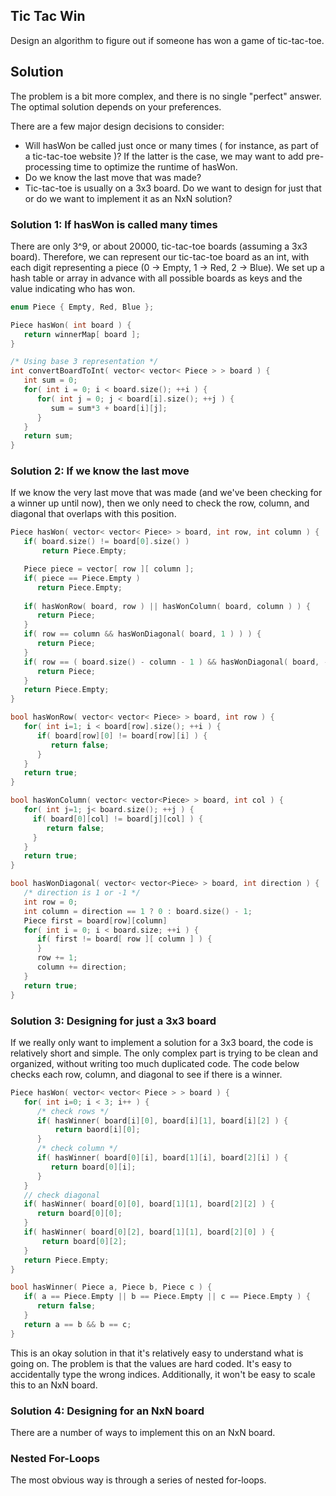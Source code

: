 ## Tic Tac Win
Design an algorithm to figure out if someone has won a game of tic-tac-toe.

## Solution
The problem is a bit more complex, and there is no single "perfect" answer. The optimal
solution depends on your preferences.

There are a few major design decisions to consider:
- Will hasWon be called just once or many times ( for instance, as part of a tic-tac-toe website )?
  If the latter is the case, we may want to add pre-processing time to optimize the runtime of hasWon.
- Do we know the last move that was made?
- Tic-tac-toe is usually on a 3x3 board. Do we want to design for just that or do we want to implement
  it as an NxN solution?

### Solution 1: If hasWon is called many times
There are only 3^9, or about 20000, tic-tac-toe boards (assuming a 3x3 board). Therefore, we can represent
our tic-tac-toe board as an int, with each digit representing a piece (0 -> Empty, 1 -> Red, 2 -> Blue).
We set up a hash table or array in advance with all possible boards as keys and the value indicating who has
won.

```c++
enum Piece { Empty, Red, Blue };

Piece hasWon( int board ) {
   return winnerMap[ board ];
}

/* Using base 3 representation */
int convertBoardToInt( vector< vector< Piece > > board ) {
   int sum = 0;
   for( int i = 0; i < board.size(); ++i ) {
      for( int j = 0; j < board[i].size(); ++j ) {
         sum = sum*3 + board[i][j];
      }
   }
   return sum;
}
```

### Solution 2: If we know the last move
If we know the very last move that was made (and we've been checking for a winner up until now), then we
only need to check the row, column, and diagonal that overlaps with this position.

```c++
Piece hasWon( vector< vector< Piece> > board, int row, int column ) {
   if( board.size() != board[0].size() )
       return Piece.Empty;

   Piece piece = vector[ row ][ column ];
   if( piece == Piece.Empty )
      return Piece.Empty;
   
   if( hasWonRow( board, row ) || hasWonColumn( board, column ) ) {
      return Piece;
   }
   if( row == column && hasWonDiagonal( board, 1 ) ) ) {
      return Piece;
   }
   if( row == ( board.size() - column - 1 ) && hasWonDiagonal( board, -1 ) ) {
      return Piece;
   }
   return Piece.Empty;
}

bool hasWonRow( vector< vector< Piece> > board, int row ) {
   for( int i=1; i < board[row].size(); ++i ) {
      if( board[row][0] != board[row][i] ) {
         return false;
      }
   }
   return true;
}

bool hasWonColumn( vector< vector<Piece> > board, int col ) {
   for( int j=1; j< board.size(); ++j ) {
     if( board[0][col] != board[j][col] ) {
     	return false;
     }
   }
   return true;
}

bool hasWonDiagonal( vector< vector<Piece> > board, int direction ) {
   /* direction is 1 or -1 */
   int row = 0;
   int column = direction == 1 ? 0 : board.size() - 1;
   Piece first = board[row][column]
   for( int i = 0; i < board.size; ++i ) {
      if( first != board[ row ][ column ] ) {
      }
      row += 1;
      column += direction;
   }
   return true;
}
```

### Solution 3: Designing for just a 3x3 board
If we really only want to implement a solution for a 3x3 board, the code is relatively short and simple. The
only complex part is trying to be clean and organized, without writing too much duplicated code.
The code below checks each row, column, and diagonal to see if there is a winner.

```c++
Piece hasWon( vector< vector< Piece > > board ) {
   for( int i=0; i < 3; i++ ) {
      /* check rows */
      if( hasWinner( board[i][0], board[i][1], board[i][2] ) {
      	  return baord[i][0];
      } 
      /* check column */
      if( hasWinner( board[0][i], board[1][i], board[2][i] ) {
      	 return board[0][i];
      }
   }
   // check diagonal
   if( hasWinner( board[0][0], board[1][1], board[2][2] ) {
      return board[0][0];
   }
   if( hasWinner( board[0][2], board[1][1], board[2][0] ) {
       return board[0][2];
   }
   return Piece.Empty;
}

bool hasWinner( Piece a, Piece b, Piece c ) {
   if( a == Piece.Empty || b == Piece.Empty || c == Piece.Empty ) {
      return false;
   }
   return a == b && b == c;
}
```
This is an okay solution in that it's relatively easy to understand what is going on. The problem is that the
values are hard coded. It's easy to accidentally type the wrong indices.
Additionally, it won't be easy to scale this to an NxN board.

### Solution 4: Designing for an NxN board
There are a number of ways to implement this on an NxN board.
### Nested For-Loops
The most obvious way is through a series of nested for-loops.
